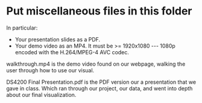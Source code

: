 # Put miscellaneous files in this folder
In particular:
* Your presentation slides as a PDF.
* Your demo video as an MP4. It must be >= 1920x1080 --- 1080p encoded with the H.264/MPEG-4 AVC codec.

walkthrough.mp4 is the demo video found on our webpage, walking the user through how to use our visual. 

DS4200 Final Presentation.pdf is the PDF version our a presentation that we gave in class. Which ran through our project, our data, and went into depth about our final visualization. 